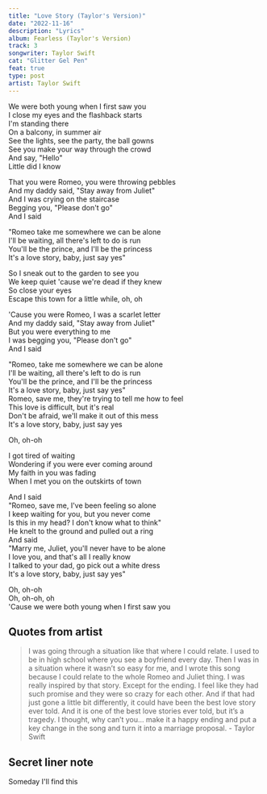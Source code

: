 ```yaml
---
title: "Love Story (Taylor's Version)"
date: "2022-11-16"
description: "Lyrics"
album: Fearless (Taylor's Version)
track: 3
songwriter: Taylor Swift
cat: "Glitter Gel Pen"
feat: true
type: post
artist: Taylor Swift
---
```


<p className="verse-one">
We were both young when I first saw you <br />
I close my eyes and the flashback starts <br />
I'm standing there <br />
On a balcony, in summer air <br />
See the lights, see the party, the ball gowns <br />
See you make your way through the crowd <br />
And say, "Hello" <br />
Little did I know <br />
</p>
<p className="pre-chorus">
That you were 
Romeo, you were throwing pebbles <br />
And my daddy said, "Stay away from Juliet" <br />
And I was crying on the staircase <br />
Begging you, "Please don't go" <br />
And I said <br />
</p>
<p className="chorus">
"Romeo take me somewhere we can be alone <br />
I'll be waiting, all there's left to do is run <br />
You'll be the prince, and I'll be the princess <br />
It's a love story, baby, just say yes" <br />
</p>
<p className="verse-two">
So I sneak out to the garden to see you <br />
We keep quiet 'cause we're dead if they knew <br />
So close your eyes <br />
Escape this town for a little while, oh, oh <br />
</p>
<p className="pre-chorus">
'Cause you were Romeo, I was a scarlet letter <br />
And my daddy said, "Stay away from Juliet" <br />
But you were everything to me <br />
I was begging you, "Please don't go" <br />
And I said <br />
</p>
<p className="chorus">
"Romeo, take me somewhere we can be alone <br />
I'll be waiting, all there's left to do is run <br />
You'll be the prince, and I'll be the princess <br />
It's a love story, baby, just say yes" <br />
Romeo, save me, they're trying to tell me how to feel <br />
This love is difficult, but it's real <br />
Don't be afraid, we'll make it out of this mess <br />
It's a love story, baby, just say yes <br />
</p>
<p className="post-chorus">
Oh, oh-oh <br />
</p>
<p className="bridge">
I got tired of waiting <br />
Wondering if you were ever coming around <br />
My faith in you was fading <br />
When I met you on the outskirts of town <br />
</p>
<p className="chorus">
And I said <br />
"Romeo, save me, I've been feeling so alone <br />
I keep waiting for you, but you never come <br />
Is this in my head? I don't know what to think" <br />
He knelt to the ground and pulled out a ring <br />
And said <br />
"Marry me, Juliet, you'll never have to be alone <br />
I love you, and that's all I really know <br />
I talked to your dad, go pick out a white dress <br />
It's a love story, baby, just say yes" <br />
</p>
<p className="outro">
Oh, oh-oh <br />
Oh, oh-oh, oh <br />
'Cause we were both young when I first saw you <br />
</p>

## Quotes from artist

<blockquote>
I was going through a situation like that where I could relate. I used to be in high school where you see a boyfriend every day. Then I was in a situation where it wasn’t so easy for me, and I wrote this song because I could relate to the whole Romeo and Juliet thing. I was really inspired by that story. Except for the ending. I feel like they had such promise and they were so crazy for each other. And if that had just gone a little bit differently, it could have been the best love story ever told. And it is one of the best love stories ever told, but it’s a tragedy. I thought, why can’t you… make it a happy ending and put a key change in the song and turn it into a marriage proposal. - Taylor Swift
</blockquote>

## Secret liner note

Someday I'll find this
